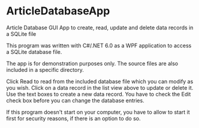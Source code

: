 # ArticleDatabaseApp
Article Database GUI App to create, read, update and delete data records in a SQLite file

This program was written with C#/.NET 6.0 as a WPF application to access a SQLite database file.

The app is for demonstration purposes only. The source files are also included in a specific directory.

Click Read to read from the included database file which you can modify as you wish. Click on a data record in the list view above to update or delete it.
Use the text boxes to create a new data record. You have to check the Edit check box before you can change the database entries.

If this program doesn't start on your computer, you have to allow to start it first for security reasons, if there is an option to do so.
